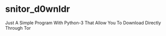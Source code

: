 # snitor_d0wnldr
Just A Simple Program With Python-3 That Allow You To Download Directly Through Tor
